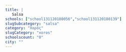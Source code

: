 ```yaml
---
title: |
   Salsa
schools: ["school131120180056","school131120180139"]
slugSubcategory: "salsa"
category: "Χορός"
slugCategory: "xoros"
schoolscount: "0"
city: ""
---
```


